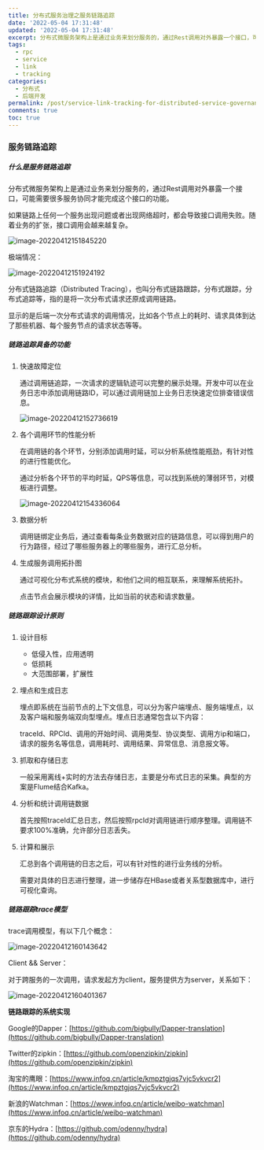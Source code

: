 ```yaml
---
title: 分布式服务治理之服务链路追踪
date: '2022-05-04 17:31:48'
updated: '2022-05-04 17:31:48'
excerpt: 分布式微服务架构上是通过业务来划分服务的，通过Rest调用对外暴露一个接口，可能需要很多服务协同才能完成这个接口的功能。
tags:
  - rpc
  - service
  - link
  - tracking
categories:
  - 分布式
  - 后端开发
permalink: /post/service-link-tracking-for-distributed-service-governance.html
comments: true
toc: true
---
```

### 服务链路追踪

##### 什么是服务链路追踪

分布式微服务架构上是通过业务来划分服务的，通过Rest调用对外暴露一个接口，可能需要很多服务协同才能完成这个接口的功能。

如果链路上任何一个服务出现问题或者出现网络超时，都会导致接口调用失败。随着业务的扩张，接口调用会越来越复杂。

![image-20220412151845220](https://img1.terwer.space/image-20220412151845220.png)

极端情况：

![image-20220412151924192](https://img1.terwer.space/image-20220412151924192.png)

分布式链路追踪（Distributed Tracing），也叫分布式链路跟踪，分布式跟踪，分布式追踪等，指的是将一次分布式请求还原成调用链路。

显示的是后端一次分布式请求的调用情况，比如各个节点上的耗时、请求具体到达了那些机器、每个服务节点的请求状态等等。

##### 链路追踪具备的功能

1. 快速故障定位

   通过调用链追踪，一次请求的逻辑轨迹可以完整的展示处理。开发中可以在业务日志中添加调用链路ID，可以通过调用链加上业务日志快速定位排查错误信息。

   ![image-20220412152736619](https://img1.terwer.space/image-20220412152736619.png)

2. 各个调用环节的性能分析

   在调用链的各个环节，分别添加调用时延，可以分析系统性能瓶劲，有针对性的进行性能优化。

   通过分析各个环节的平均时延，QPS等信息，可以找到系统的薄弱环节，对模板进行调整。

   ![image-20220412154336064](https://img1.terwer.space/image-20220412154336064.png)

3. 数据分析

   调用链绑定业务后，通过查看每条业务数据对应的链路信息，可以得到用户的行为路径，经过了哪些服务器上的哪些服务，进行汇总分析。

4. 生成服务调用拓扑图

   通过可视化分布式系统的模块，和他们之间的相互联系，来理解系统拓扑。

   点击节点会展示模块的详情，比如当前的状态和请求数量。

##### 链路跟踪设计原则

1. 设计目标

   - 低侵入性，应用透明
   - 低损耗
   - 大范围部署，扩展性

2. 埋点和生成日志

   埋点即系统在当前节点的上下文信息，可以分为客户端埋点、服务端埋点，以及客户端和服务端双向型埋点。埋点日志通常包含以下内容：

   traceId、RPCId、调用的开始时间、调用类型、协议类型、调用方ip和端口，请求的服务名等信息，调用耗时、调用结果、异常信息、消息报文等。

3. 抓取和存储日志

   一般采用离线+实时的方法去存储日志，主要是分布式日志的采集。典型的方案是Flume结合Kafka。

4. 分析和统计调用链数据

   首先按照traceId汇总日志，然后按照rpcId对调用链进行顺序整理。调用链不要求100%准确，允许部分日志丢失。

5. 计算和展示

   汇总到各个调用链的日志之后，可以有针对性的进行业务线的分析。

   需要对具体的日志进行整理，进一步储存在HBase或者关系型数据库中，进行可视化查询。

##### 链路跟踪trace模型

trace调用模型，有以下几个概念：

![image-20220412160143642](https://img1.terwer.space/image-20220412160143642.png)

Client && Server：

对于跨服务的一次调用，请求发起方为client，服务提供方为server，关系如下：

![image-20220412160401367](https://img1.terwer.space/image-20220412160401367.png)

**链路跟踪的系统实现**

Google的Dapper：[https://github.com/bigbully/Dapper-translation](https://github.com/bigbully/Dapper-translation)

Twitter的zipkin：[https://github.com/openzipkin/zipkin](https://github.com/openzipkin/zipkin)

淘宝的鹰眼：[https://www.infoq.cn/article/kmpztgjqs7vjc5vkvcr2](https://www.infoq.cn/article/kmpztgjqs7vjc5vkvcr2)

新浪的Watchman：[https://www.infoq.cn/article/weibo-watchman](https://www.infoq.cn/article/weibo-watchman)

京东的Hydra：[https://github.com/odenny/hydra](https://github.com/odenny/hydra)